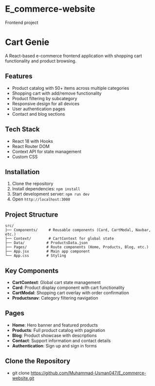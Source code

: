 # E_commerce-website
Frontend project

# Cart Genie

A React-based e-commerce frontend application with shopping cart functionality and product browsing.

## Features

- Product catalog with 50+ items across multiple categories
- Shopping cart with add/remove functionality
- Product filtering by subcategory
- Responsive design for all devices
- User authentication pages
- Contact and blog sections

## Tech Stack

- React 18 with Hooks
- React Router DOM
- Context API for state management
- Custom CSS

## Installation

1. Clone the repository
2. Install dependencies: `npm install`
3. Start development server: `npm run dev`
4. Open `http://localhost:3000`

## Project Structure

```
src/
├── Components/     # Reusable components (Card, CartModal, Navbar, etc.)
├── Context/        # CartContext for global state
├── Data/          # ProductsData.json
├── Pages/         # Route components (Home, Products, Blog, etc.)
├── App.jsx        # Main app component
└── App.css        # Styling
```

## Key Components

- **CartContext**: Global cart state management
- **Card**: Product display component with cart functionality  
- **CartModal**: Shopping cart overlay with order confirmation
- **Productsnav**: Category filtering navigation

## Pages

- **Home**: Hero banner and featured products
- **Products**: Full product catalog with pagination
- **Blog**: Product showcase with descriptions
- **Contact**: Support information and contact details
- **Authentication**: Sign up and sign in forms
  
## Clone the Repository

- git clone https://github.com/Muhammad-Usman047/E_commerce-website.git
